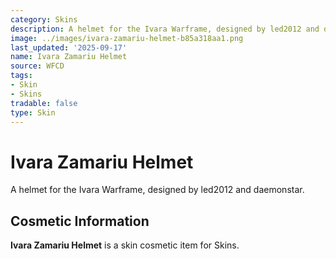 ```yaml
---
category: Skins
description: A helmet for the Ivara Warframe, designed by led2012 and daemonstar.
image: ../images/ivara-zamariu-helmet-b85a318aa1.png
last_updated: '2025-09-17'
name: Ivara Zamariu Helmet
source: WFCD
tags:
- Skin
- Skins
tradable: false
type: Skin
---
```


# Ivara Zamariu Helmet

A helmet for the Ivara Warframe, designed by led2012 and daemonstar.

## Cosmetic Information

**Ivara Zamariu Helmet** is a skin cosmetic item for Skins.

